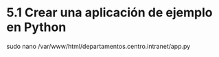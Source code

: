 # 5.1 Crear una aplicación de ejemplo en Python
sudo nano /var/www/html/departamentos.centro.intranet/app.py